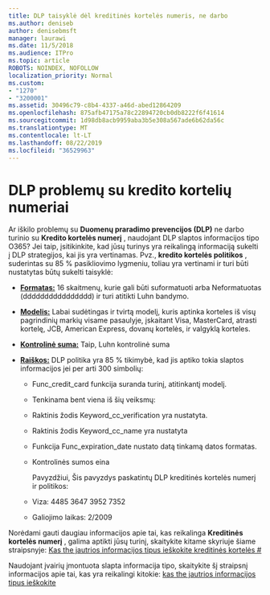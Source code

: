 ```yaml
---
title: DLP taisyklė dėl kreditinės kortelės numeris, ne darbo
ms.author: deniseb
author: denisebmsft
manager: laurawi
ms.date: 11/5/2018
ms.audience: ITPro
ms.topic: article
ROBOTS: NOINDEX, NOFOLLOW
localization_priority: Normal
ms.custom:
- "1270"
- "3200001"
ms.assetid: 30496c79-c8b4-4337-a46d-abed12864209
ms.openlocfilehash: 875afb47175a78c22894720cb0db8222f6f41614
ms.sourcegitcommit: 1d98db8acb9959aba3b5e308a567ade6b62da56c
ms.translationtype: MT
ms.contentlocale: lt-LT
ms.lasthandoff: 08/22/2019
ms.locfileid: "36529963"
---
```

# <a name="dlp-issues-with-credit-card-numbers"></a>DLP problemų su kredito kortelių numeriai

Ar iškilo problemų su **Duomenų praradimo prevencijos (DLP)** ne darbo turinio su **Kredito kortelės numerį** , naudojant DLP slaptos informacijos tipo O365? Jei taip, įsitikinkite, kad jūsų turinys yra reikalingą informaciją sukelti į DLP strategijos, kai jis yra vertinamas. Pvz., **kredito kortelės politikos** , suderintas su 85 % pasikliovimo lygmeniu, toliau yra vertinami ir turi būti nustatytas būtų sukelti taisyklė:
  
- **[Formatas:](https://docs.microsoft.com/office365/securitycompliance/what-the-sensitive-information-types-look-for#format-19)** 16 skaitmenų, kurie gali būti suformatuoti arba Neformatuotas (dddddddddddddddd) ir turi atitikti Luhn bandymo.

- **[Modelis:](https://docs.microsoft.com/office365/securitycompliance/what-the-sensitive-information-types-look-for#pattern-19)** Labai sudėtingas ir tvirtą modelį, kuris aptinka korteles iš visų pagrindinių markių visame pasaulyje, įskaitant Visa, MasterCard, atrasti kortelę, JCB, American Express, dovanų kortelės, ir valgyklą korteles.

- **[Kontrolinė suma:](https://docs.microsoft.com/office365/securitycompliance/what-the-sensitive-information-types-look-for#checksum-19)** Taip, Luhn kontrolinė suma

- **[Raiškos:](https://docs.microsoft.com/office365/securitycompliance/what-the-sensitive-information-types-look-for#definition-19)** DLP politika yra 85 % tikimybė, kad jis aptiko tokia slaptos informacijos jei per arti 300 simbolių:

  - Func_credit_card funkcija suranda turinį, atitinkantį modelį.

  - Tenkinama bent viena iš šių veiksmų:

  - Raktinis žodis Keyword_cc_verification yra nustatyta.

  - Raktinis žodis Keyword_cc_name yra nustatyta

  - Funkcija Func_expiration_date nustato datą tinkamą datos formatas.

  - Kontrolinės sumos eina

    Pavyzdžiui, Šis pavyzdys paskatintų DLP kreditinės kortelės numerį ir politikos:

  - Viza: 4485 3647 3952 7352
  
  - Galiojimo laikas: 2/2009

Norėdami gauti daugiau informacijos apie tai, kas reikalinga **Kreditinės kortelės numerį** , galima aptikti jūsų turinį, skaitykite kitame skyriuje šiame straipsnyje: [Kas the jautrios informacijos tipus ieškokite kreditinės kortelės #](https://docs.microsoft.com/office365/securitycompliance/what-the-sensitive-information-types-look-for#credit-card-number)
  
Naudojant įvairių įmontuota slapta informacija tipo, skaitykite šį straipsnį informacijos apie tai, kas yra reikalingi kitokie: [kas the jautrios informacijos tipus ieškokite](https://docs.microsoft.com/office365/securitycompliance/what-the-sensitive-information-types-look-for)
  